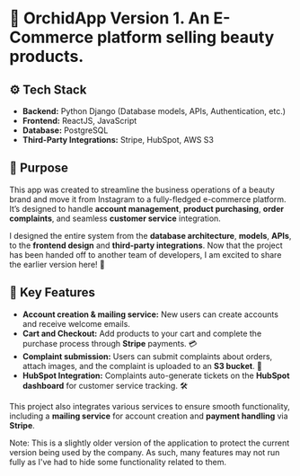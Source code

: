 # 🌺 OrchidApp Version 1. An E-Commerce platform selling beauty products.

## ⚙️ Tech Stack
- **Backend:** Python Django (Database models, APIs, Authentication, etc.)
- **Frontend:** ReactJS, JavaScript
- **Database:** PostgreSQL
- **Third-Party Integrations:** Stripe, HubSpot, AWS S3

## 🌟 Purpose
This app was created to streamline the business operations of a beauty brand and move it from Instagram to a fully-fledged e-commerce platform. It’s designed to handle **account management**, **product purchasing**, **order complaints**, and seamless **customer service** integration. 

I designed the entire system from the **database architecture**, **models**, **APIs**, to the **frontend design** and **third-party integrations**. Now that the project has been handed off to another team of developers, I am excited to share the earlier version here! 🎉

## 🚀 Key Features
- **Account creation & mailing service:** New users can create accounts and receive welcome emails.
- **Cart and Checkout:** Add products to your cart and complete the purchase process through **Stripe** payments. 💳
- **Complaint submission:** Users can submit complaints about orders, attach images, and the complaint is uploaded to an **S3 bucket**. 🚚
- **HubSpot Integration:** Complaints auto-generate tickets on the **HubSpot dashboard** for customer service tracking. 🛠️

This project also integrates various services to ensure smooth functionality, including a **mailing service** for account creation and **payment handling** via **Stripe**.

Note: This is a slightly older version of the application to protect the current version being used by the company. As such, many features may not run fully as I've had to hide some functionality related to them.
